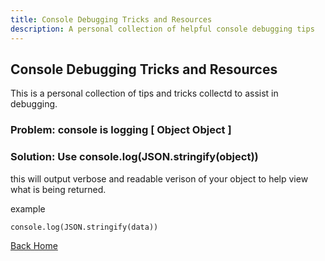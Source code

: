 ```yaml
---
title: Console Debugging Tricks and Resources
description: A personal collection of helpful console debugging tips
---
```

## Console Debugging Tricks and Resources

This is a personal collection of tips and tricks collectd to assist in debugging. 

### Problem: console is logging [ Object Object ]

### Solution: Use console.log(JSON.stringify(object))

this will output verbose and readable verison of your object to help view what is being returned.

example
```
console.log(JSON.stringify(data))

```

[Back Home](/)

